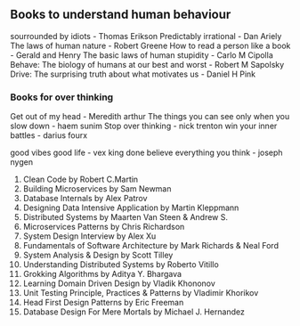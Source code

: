 ## Books to understand human behaviour

sourrounded by idiots - Thomas Erikson
Predictably irrational - Dan Ariely
The laws of human nature - Robert Greene
How to read a person like a book - Gerald and Henry
The basic laws of human stupidity - Carlo M Cipolla
Behave: The biology of humans at our best and worst - Robert M Sapolsky
Drive: The surprising truth about what motivates us - Daniel H Pink


### Books for over thinking

Get out of my head - Meredith arthur
The things you can see only when you slow down - haem sunim
Stop over thinking - nick trenton
win your inner battles - darius fourx

good vibes good life - vex king
done believe everything you think - joseph nygen



1. Clean Code by Robert C.Martin
2. Building Microservices by Sam Newman
3. Database Internals by Alex Patrov
4. Designing Data Intensive Application by Martin Kleppmann
5. Distributed Systems by Maarten Van Steen & Andrew S.
6. Microservices Patterns by Chris Richardson
7. System Design Interview by Alex Xu
8. Fundamentals of Software Architecture by Mark Richards & Neal Ford
9. System Analysis & Design by Scott Tilley
10. Understanding Distributed Systems by Roberto Vitillo
11. Grokking Algorithms by Aditya Y. Bhargava
12. Learning Domain Driven Design by Vladik Khononov
13. Unit Testing Principle, Practices & Patterns by Vladimir Khorikov
14. Head First Design Patterns by Eric Freeman
15. Database Design For Mere Mortals by Michael J. Hernandez